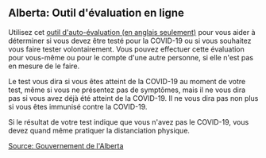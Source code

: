 ## Alberta: Outil d'évaluation en ligne

Utilisez cet [outil d'auto-évaluation (en anglais seulement)](https://myhealth.alberta.ca/Journey/COVID-19/Pages/COVID-Self-Assessment.aspx) pour vous aider à déterminer si vous devez être testé pour la COVID-19 ou si vous souhaitez vous faire tester volontairement. Vous pouvez effectuer cette évaluation pour vous-même ou pour le compte d'une autre personne, si elle n'est pas en mesure de le faire.

Le test vous dira si vous êtes atteint de la COVID-19 au moment de votre test, même si vous ne présentez pas de symptômes, mais il ne vous dira pas si vous avez déjà été atteint de la COVID-19. Il ne vous dira pas non plus si vous êtes immunisé contre la COVID-19.

Si le résultat de votre test indique que vous n'avez pas le COVID-19, vous devez quand même pratiquer la distanciation physique.

[Source: Gouvernement de l'Alberta](https://www.albertahealthservices.ca/default.aspx)
